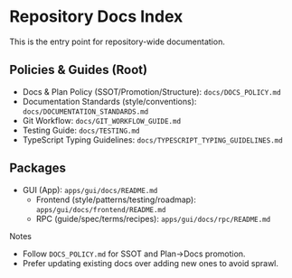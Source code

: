 # Repository Docs Index

This is the entry point for repository-wide documentation.

## Policies & Guides (Root)

- Docs & Plan Policy (SSOT/Promotion/Structure): `docs/DOCS_POLICY.md`
- Documentation Standards (style/conventions): `docs/DOCUMENTATION_STANDARDS.md`
- Git Workflow: `docs/GIT_WORKFLOW_GUIDE.md`
- Testing Guide: `docs/TESTING.md`
- TypeScript Typing Guidelines: `docs/TYPESCRIPT_TYPING_GUIDELINES.md`

## Packages

- GUI (App): `apps/gui/docs/README.md`
  - Frontend (style/patterns/testing/roadmap): `apps/gui/docs/frontend/README.md`
  - RPC (guide/spec/terms/recipes): `apps/gui/docs/rpc/README.md`

Notes
- Follow `DOCS_POLICY.md` for SSOT and Plan→Docs promotion.
- Prefer updating existing docs over adding new ones to avoid sprawl.

